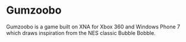 # Gumzoobo
Gumzoobo is a game built on XNA for Xbox 360 and Windows Phone 7 which draws inspiration from the NES classic Bubble Bobble.
